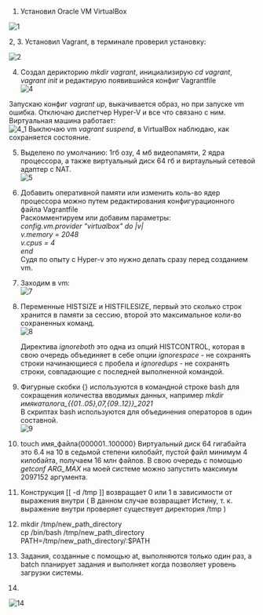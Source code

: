 1.  Установил Oracle VM VirtualBox  

![1](https://user-images.githubusercontent.com/26553608/147535169-20807114-fb7c-43a7-9983-b57fdcdd1b31.PNG)

2, 3. Установил Vagrant, в терминале проверил установку:

![2](https://user-images.githubusercontent.com/26553608/147536987-5700f5e6-e34a-478e-9d4a-25d6114ba848.PNG)

4. Создал дерикторию *mkdir vagrant*, инициализирую *cd vagrant*, *vagrant init* и редактирую появившийся конфиг Vagrantfile  
![4](https://user-images.githubusercontent.com/26553608/147545431-bc000d49-f2e3-43c2-99e3-00184c2c2f5f.PNG)

Запускаю конфиг *vagrant up*, выкачивается образ, но при запуске vm ошибка. Отключаю диспетчер Hyper-V и все что связано с ним.  
Виртуальная машина работает:  
![4_1](https://user-images.githubusercontent.com/26553608/147545799-94fd464d-13c6-4467-a4a2-c6d0d617bb8f.PNG)
Выключаю vm *vagrant suspend*, в VirtualBox наблюдаю, как сохраняется состояние.  

5. Выделено по умолчанию: 1гб озу, 4 мб видеопамяти, 2 ядра процессора, а также виртуальный диск 64 гб и виртаульный сетевой адаптер с NAT.  
![5](https://user-images.githubusercontent.com/26553608/147548778-87bf0b28-ed1c-425e-9238-7249b8be1ab5.PNG)  

6. Добавить оперативной памяти или изменить коль-во ядер процессора можно путем редактирования конфигурационного файла Vagrantfile  
   Раскомментируем или добавим параметры:  
       *config.vm.provider "virtualbox" do |v|*  
         *v.memory = 2048*  
         *v.cpus = 4*   
       *end*  
   Судя по опыту с Hyper-v это нужно делать сразу перед созданием vm.  
   
7. Заходим в vm:  
![7](https://user-images.githubusercontent.com/26553608/147552534-49cbe793-eed0-43ea-a911-e1bcd55a3868.PNG)  

8. Переменные HISTSIZE и HISTFILESIZE, первый это сколько строк хранится в памяти за сессию, второй это максимальное коли-во сохраненных команд.  
  ![8](https://user-images.githubusercontent.com/26553608/147554291-77d20ab6-4d76-4884-9d4b-3509aa4276d7.PNG)

   Директива *ignoreboth* это одна из опций HISTCONTROL, которая в свою очередь объединяет в себе опции *ignorespace* - не сохранять строки начинающиеся с пробела и *ignoredups* - не сохранять строки, совпадающие с последней выполненной командой.  
   
9. Фигурные скобки {} используются в командной строке bash для сокращения количества вводимых данных, например *mkdir имякаталога_{{01..05},07,{09..12}}_2021*  
   В скриптах bash используются для объединения операторов в один составной.  
   ![9](https://user-images.githubusercontent.com/26553608/147559085-e4dae4fe-f424-4aeb-a955-ed348bf984e6.PNG)  
   
10. touch имя_файла{000001..100000} 
     Виртуальный диск 64 гигабайта это 6.4 на 10 в седьмой степени килобайт, пустой файл минимум 4 килобайта, получаем 16 млн файлов.
     В свою очередь с помощью *getconf ARG_MAX* на моей системе можно запустить максимум 2097152 аргумента.
     
11. Конструкция [[ -d /tmp ]] возвращает 0 или 1 в зависимости от выражения внутри ( В данном случае возвращает Истину, т. к. выражение внутри проверяет существует директория   /tmp )

12.  mkdir /tmp/new_path_directory    
     cp /bin/bash /tmp/new_path_directory    
     PATH=/tmp/new_path_directory/:$PATH  
     
13. Задания, созданные с помощью at, выполняются только один раз, а batch планирует задания и выполняет когда позволяет уровень загрузки системы.  
14.   
![14](https://user-images.githubusercontent.com/26553608/147574643-275da2a5-bc36-4b25-a81a-de0ba0bdebb4.PNG)




   
  




